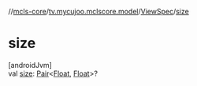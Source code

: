 //[mcls-core](../../../index.md)/[tv.mycujoo.mclscore.model](../index.md)/[ViewSpec](index.md)/[size](size.md)

# size

[androidJvm]\
val [size](size.md): [Pair](https://kotlinlang.org/api/latest/jvm/stdlib/kotlin/-pair/index.html)&lt;[Float](https://kotlinlang.org/api/latest/jvm/stdlib/kotlin/-float/index.html), [Float](https://kotlinlang.org/api/latest/jvm/stdlib/kotlin/-float/index.html)&gt;?

